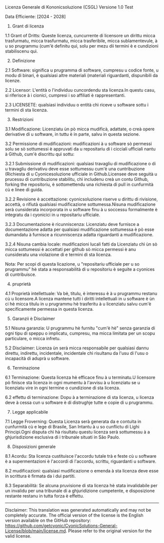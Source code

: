 Licenza Generale di Kononicsoluzione (CSGL)
Versione 1.0 Test

Data Efficiente: [2024 - 2028]

1. Grant di licenza

1.1 Grant of Dritts: Queste licenza, cuncurrente di licensore un dirittu micca trasfurmatu, micca trasfurmatu, micca trasferibile, micca sublamentevule, à u so prugrammu (cum'è definitu quì, solu per mezu dii termini è e cundizioni stabiliscenu quì.

2. Definizione

2.1 Software: significa u prugramma di software, cumpresu u codice fonte, u modu di binari, è qualsiasi altre materiali (materiali riguardanti, dispunibili da licenze.

2.2 Licensor: L'entità o l'individuu cuncordendu sta licenza.In questu casu, si riferisce à i cionici, cumpresi i so affiliati è rappresentanti.

2.3 LICENSETE: qualsiasi individuu o entità chì riceve u software sottu i termini di sta licenza.

3. Restrizioni

3.1 Modificazione: Licenziatu ùn pò micca mudificà, adattate, o creà opere derivative di u software, in tuttu è in parte, salvu in questa sezione.

3.2 Permissione di mudificazioni: mudificazioni à u software sò permessi solu se sò sottumessi è appruvati da u repositariu di i cicciali ufficiali nantu à Github, cum'è discrittu quì sottu:

3.2.1 Submissione di mudificazioni: qualsiasi travagliu di mudificazione o di u travagliu derivativu deve esse sottumessu cum'è una cuntribuzione (Richiesta di u Cyonicesoluzione ufficiale in Github.Licensee deve seguità u prucessu di cuntribuzione stabilitu, chì includenu creà un contu Github, forking the repositoriu, è sottomettendu una richiesta di pull in cunfurmità cù e linee di guida.

3.2.2 Revisione è accettazione: cyonicsoluzione riserve u dirittu di rivisione, accettà, o rifiutà qualsiasi mudificazione sottumessa.Nisuna mudificazione serà cunsiderata incorporata in u software finu à u soccessu formalmente è integratu da i cyonicici in u repositariu ufficiale.

3.2.3 Documentazione è ricunniscenza: Licenziatu deve furnisce a documentazione adatta per qualsiasi mudificazione sottumessa è pò esse dumandatu à furnisce a ricunniscenza adatta riguardanti a mudificazione.

3.2.4 Nisuna cambia locale: mudificazioni lucali fatti da Licenziatu chì ùn sò micca sottumessi è accettati per github sò micca permessi è anu cunsideratu una violazione di e termini di sta licenza.

Nota: Per scopi di questa licazione, u "repositariu ufficiale per u so prugrammu" hè stata a responsabilità di u repositoriu è seguite a cyonices di cuntribuisce.

4. pruprietà

4.1 Proprietà intellettuale: Va bè, titulu, è interessu è à u prugrammu restanu cù u licensore.A licenza mantene tutti i diritti intellettuali in u software è ùn ci hè micca titulu in u prugrammu hè trasferitu à u licenziatu salvu cum'è specificamente permessa in questa licenza.

5. Garanzii è Disclaimer

5.1 Nisuna garanzia: U prugrammu hè furnitu "cum'è hè" senza garanzia di ogni tipu di speppu o implicatu, cumpresu, ma micca limitata per un scopu particulare, o micca infretu.

5.2 Disclaimer: Licenza ùn serà micca responsabile per qualsiasi dannu direttu, indirettu, incidentale, incidentale chì risultanu da l'usu di l'usu o incapacità di aduprà u software.

6. Terminazione

6.1 Terminazione: Questa licenza hè efficace finu à u terminatu.U licensore pò finisce sta licenza in ogni mumentu à l'avvisu à u licenziatu se u licenziatu vire in ogni termine o cundizione di sta licenza.

6.2 effettu di terminazione: Dopu à a terminazione di sta licenza, u licenza deve à cessa cun u software è di distrughje tutte e copie di u prugrammu.

7. Legge applicabile

7.1 Legge Froverning: Questa Licenza serà generata da e contuita in cunfurmità cù e lege di Brasile, San Intantu à u so cunflictu di Lighi Principi.Ogni disputa chì hà risultatu questu licenza serà sottumessu à a ghjurisdizione esclusiva di i tribunale situati in São Paulo.

8. Disposizioni generale

8.1 Acordu: Sta licenza custituisce l'accordu tutale trà e feste cù u software è a supermentazioni è l'accordi di l'accordu, scrittu, riguardanti u software.

8.2 mudificazioni: qualsiasi mudificazione o emenda à sta licenza deve esse in scrittura è firmata da i dui partiti.

8.3 Separabilità: Se alcuna pruvisione di sta licenza hè stata invalidabile per un invalidu per una tribunale di a ghjuridizione cumpetente, e disposizione restante restanu in tutta forza è effettu.

---
Disclaimer: This translation was generated automatically and may not be completely accurate. The official version of the license is the English version available on the GitHub repository: https://github.com/getcyonic/CyonicSolutions-General-License/blob/main/license.md. Please refer to the original version for the valid license.